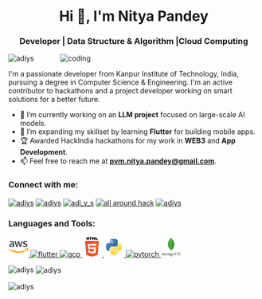 <h1 align="center">Hi 👋, I'm Nitya Pandey</h1>
<h3 align="center">Developer | Data Structure & Algorithm |Cloud Computing</h3>

<img align='right' alt='coding' width='400' src='https://miro.medium.com/v2/resize:fit:1360/1*VON9gHTrzeHZbHfXsqfzEA.gif'>

<p align="left"> <img src="https://komarev.com/ghpvc/?username=adiys&label=Profile%20views&color=0e75b6&style=flat" alt="adiys" /> </p>

<p>I'm a passionate developer from Kanpur Institute of Technology, India, pursuing a degree in Computer Science & Engineering. I'm an active contributor to hackathons and a project developer working on smart solutions for a better future.</p>

- 🔭 I’m currently working on an **LLM project** focused on large-scale AI models.
- 🌱 I’m expanding my skillset by learning **Flutter** for building mobile apps.
- 🏆 Awarded HackIndia hackathons for my work in **WEB3** and **App Development**.
- 📫 Feel free to reach me at **pvm.nitya.pandey@gmail.com**.

<h3 align="left">Connect with me:</h3>
<p align="left">
  <a href="https://x.com/" target="blank"><img align="center" src="https://raw.githubusercontent.com/rahuldkjain/github-profile-readme-generator/master/src/images/icons/Social/twitter.svg" alt="adiys" height="30" width="40" /></a>
  <a href="https://fb.com/" target="blank"><img align="center" src="https://raw.githubusercontent.com/rahuldkjain/github-profile-readme-generator/master/src/images/icons/Social/facebook.svg" alt="adiys" height="30" width="40" /></a>
  <a href="https://instagram.com/" target="blank"><img align="center" src="https://raw.githubusercontent.com/rahuldkjain/github-profile-readme-generator/master/src/images/icons/Social/instagram.svg" alt="adi_y_s" height="30" width="40" /></a>
  <a href="https://www.youtube.com/@" target="blank"><img align="center" src="https://raw.githubusercontent.com/rahuldkjain/github-profile-readme-generator/master/src/images/icons/Social/youtube.svg" alt="all around hack" height="30" width="40" /></a>
  <a href="https://www.hackerrank.com/" target="blank"><img align="center" src="https://raw.githubusercontent.com/rahuldkjain/github-profile-readme-generator/master/src/images/icons/Social/hackerrank.svg" alt="adiys" height="30" width="40" /></a>
</p>

<h3 align="left">Languages and Tools:</h3>
<p align="left"> 
  <a href="https://aws.amazon.com" target="_blank" rel="noreferrer"> <img src="https://raw.githubusercontent.com/devicons/devicon/master/icons/amazonwebservices/amazonwebservices-original-wordmark.svg" alt="aws" width="40" height="40"/> </a> 
  <a href="https://flutter.dev" target="_blank" rel="noreferrer"> <img src="https://www.vectorlogo.zone/logos/flutterio/flutterio-icon.svg" alt="flutter" width="40" height="40"/> </a> 
  <a href="https://cloud.google.com" target="_blank" rel="noreferrer"> <img src="https://www.vectorlogo.zone/logos/google_cloud/google_cloud-icon.svg" alt="gcp" width="40" height="40"/> </a> 
  <a href="https://www.w3.org/html/" target="_blank" rel="noreferrer"> <img src="https://raw.githubusercontent.com/devicons/devicon/master/icons/html5/html5-original-wordmark.svg" alt="html5" width="40" height="40"/> </a> 
  <a href="https://www.python.org" target="_blank" rel="noreferrer"> <img src="https://raw.githubusercontent.com/devicons/devicon/master/icons/python/python-original.svg" alt="python" width="40" height="40"/> </a> 
  <a href="https://pytorch.org/" target="_blank" rel="noreferrer"> <img src="https://www.vectorlogo.zone/logos/pytorch/pytorch-icon.svg" alt="pytorch" width="40" height="40"/> </a> 
  <a href="https://www.mongodb.com/" target="_blank" rel="noreferrer"> <img src="https://raw.githubusercontent.com/devicons/devicon/master/icons/mongodb/mongodb-original-wordmark.svg" alt="mongodb" width="40" height="40"/> </a> 
</p>

<p><img align="left" src="https://github-readme-stats.vercel.app/api/top-langs?username=adiys&show_icons=true&locale=en&layout=compact" alt="adiys" /></p>
<p>&nbsp;<img align="center" src="https://github-readme-stats.vercel.app/api?username=adiys&show_icons=true&locale=en" alt="adiys" /></p>
<p><img align="center" src="https://github-readme-streak-stats.herokuapp.com/?user=adiys&" alt="adiys" /></p>
